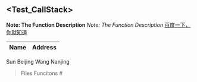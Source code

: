 ## <Test_CallStack>
**Note: The Function Description** *Note: The Function Description*
[百度一下，你就知道](http://www.baidu.com)

Name | Address
---- | ------
Sun   Beijing
Wang  Nanjing

> Files
> Funcitons #<Markdown>
